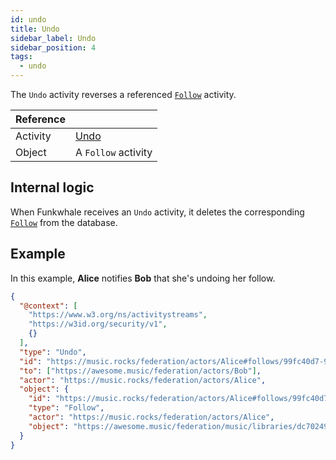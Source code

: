 ```yaml
---
id: undo
title: Undo
sidebar_label: Undo
sidebar_position: 4
tags:
  - undo
---
```


The `Undo` activity reverses a referenced [`Follow`](follow) activity.

| Reference |                                                                |
| --------- | -------------------------------------------------------------- |
| Activity  | [Undo](https://www.w3.org/TR/activitypub/#undo-activity-inbox) |
| Object    | A `Follow` activity                                            |

## Internal logic

When Funkwhale receives an `Undo` activity, it deletes the corresponding [`Follow`](follow) from the database.

## Example

In this example, **Alice** notifies **Bob** that she's undoing her follow.

```json
{
  "@context": [
    "https://www.w3.org/ns/activitystreams",
    "https://w3id.org/security/v1",
    {}
  ],
  "type": "Undo",
  "id": "https://music.rocks/federation/actors/Alice#follows/99fc40d7-9bc8-4c4a-add1-f637339e1ded/accept",
  "to": ["https://awesome.music/federation/actors/Bob"],
  "actor": "https://music.rocks/federation/actors/Alice",
  "object": {
    "id": "https://music.rocks/federation/actors/Alice#follows/99fc40d7-9bc8-4c4a-add1-f637339e1ded",
    "type": "Follow",
    "actor": "https://music.rocks/federation/actors/Alice",
    "object": "https://awesome.music/federation/music/libraries/dc702491-f6ce-441b-9da0-cecbed08bcc6"
  }
}
```
